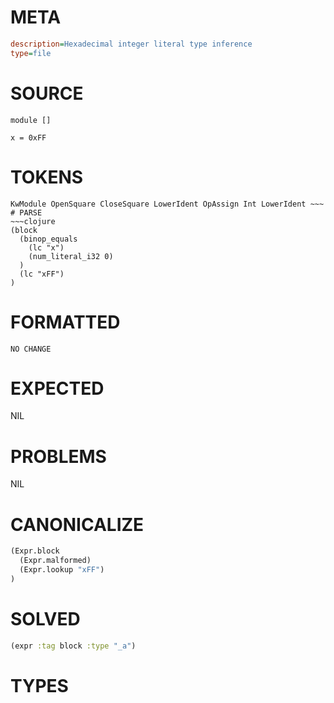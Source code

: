 # META
~~~ini
description=Hexadecimal integer literal type inference
type=file
~~~
# SOURCE
~~~roc
module []

x = 0xFF
~~~
# TOKENS
~~~text
KwModule OpenSquare CloseSquare LowerIdent OpAssign Int LowerIdent ~~~
# PARSE
~~~clojure
(block
  (binop_equals
    (lc "x")
    (num_literal_i32 0)
  )
  (lc "xFF")
)
~~~
# FORMATTED
~~~roc
NO CHANGE
~~~
# EXPECTED
NIL
# PROBLEMS
NIL
# CANONICALIZE
~~~clojure
(Expr.block
  (Expr.malformed)
  (Expr.lookup "xFF")
)
~~~
# SOLVED
~~~clojure
(expr :tag block :type "_a")
~~~
# TYPES
~~~roc
~~~
